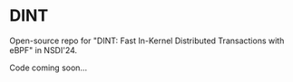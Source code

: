 # DINT

Open-source repo for "DINT: Fast In-Kernel Distributed Transactions with eBPF" in NSDI'24. 

Code coming soon...
